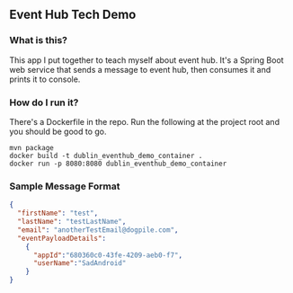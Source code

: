 ## Event Hub Tech Demo ##


### What is this? ###

This app I put together to teach myself about event hub. It's a Spring Boot web service that sends a message to event hub, then consumes it and prints it to console.

### How do I run it? ###

There's a Dockerfile in the repo.
Run the following at the project root and you should be good to go.

~~~~
mvn package
docker build -t dublin_eventhub_demo_container .
docker run -p 8080:8080 dublin_eventhub_demo_container
~~~~

### Sample Message Format ###

```json
{
  "firstName": "test",
  "lastName": "testLastName",
  "email": "anotherTestEmail@dogpile.com",
  "eventPayloadDetails":
    {
      "appId":"680360c0-43fe-4209-aeb0-f7",
      "userName":"SadAndroid"
    }
}
```